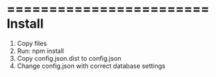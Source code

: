 ========================
Install
========================
1. Copy files
2. Run: npm install
3. Copy config.json.dist to config.json
4. Change config.json with correct database settings

